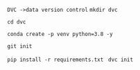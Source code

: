 ```DVC ->data version control```
```mkdir dvc```

```cd dvc```

```conda create -p venv python=3.8 -y```

```git init```

```pip install -r requirements.txt```
``` dvc init```
